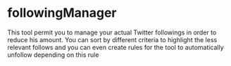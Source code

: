 # followingManager
This tool permit you to manage your actual Twitter followings in order to reduce his amount. You can sort by different criteria to highlight the less relevant follows and you can even create rules for the tool to automatically unfollow depending on this rule
